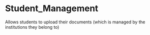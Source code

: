 # Student_Management
Allows students to upload their documents (which is managed by the institutions they belong to)

